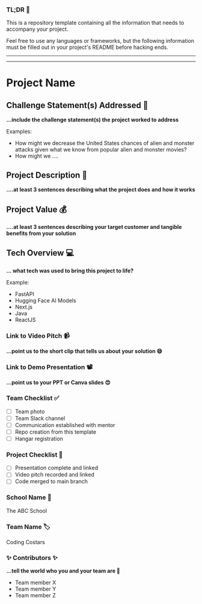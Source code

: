 ### TL;DR 🚨 
This is a repository template containing all the information that needs to accompany your project.

Feel free to use any languages or frameworks, but the following information must be filled out in your project's README before hacking ends.
_______________
_______________

# Project Name

## Challenge Statement(s) Addressed 🎯
**...include the challenge statement(s) the project worked to address**

Examples:
* How might we decrease the United States chances of alien and monster attacks given what we know from popular alien and monster movies?
* How might we ....

## Project Description 🤯
**....at least 3 sentences describing what the project does and how it works**

## Project Value 💰
**....at least 3 sentences describing your target customer and tangible benefits from your solution**

## Tech Overview 💻
**... what tech was used to bring this project to life?**

Example:
* FastAPI
* Hugging Face AI Models
* Next.js
* Java
* ReactJS

### Link to Video Pitch 📹
**...point us to the short clip that tells us about your solution 😄**

### Link to Demo Presentation 📽
**...point us to your PPT or Canva slides 😍**

### Team Checklist ✅
- [ ] Team photo
- [ ] Team Slack channel
- [ ] Communication established with mentor
- [ ] Repo creation from this template
- [ ] Hangar registration

### Project Checklist 🏁
- [ ] Presentation complete and linked
- [ ] Video pitch recorded and linked
- [ ] Code merged to main branch

### School Name 🏫
The ABC School

### Team Name 🏷
Coding Costars

### ✨ Contributors ✨
**...tell the world who you and your team are 🙂**
* Team member X 
* Team member Y 
* Team member Z 

